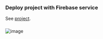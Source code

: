 ### Deploy project with Firebase service
See [project](https://ibs-task.web.app/).
###
![image](https://user-images.githubusercontent.com/78414390/161240732-e52b00f3-c97d-483e-839b-d1c8a2ff20d0.png)
